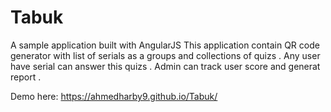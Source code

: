 # Tabuk

A sample application built with AngularJS 
This application contain QR code generator with list  of serials as a groups and collections of quizs .
Any user have serial can answer this quizs .
Admin can track user score and generat report .


Demo here: https://ahmedharby9.github.io/Tabuk/